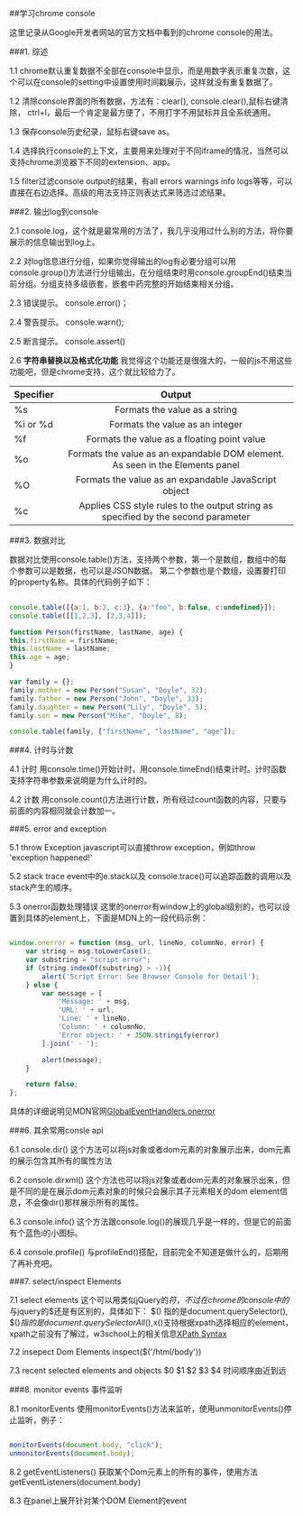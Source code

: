 ##学习chrome console

   这里记录从Google开发者网站的官方文档中看到的chrome console的用法。

###1. 综述
  
  1.1 chrome默认重复数据不全部在console中显示，而是用数字表示重复次数，这个可以在console的setting中设置使用时间戳展示，这样就没有重复数据了。

  1.2 清除console界面的所有数据，方法有：clear(), console.clear(),鼠标右键清除， ctrl+l，最后一个肯定是最方便了，不用打字不用鼠标并且全系统通用。

  1.3 保存console历史纪录，鼠标右键save as。

  1.4 选择执行console的上下文，主要用来处理对于不同iframe的情况，当然可以支持chrome浏览器下不同的extension、app。

  1.5 filter过滤console output的结果，有all errors warnings info logs等等，可以直接在右边选择。高级的用法支持正则表达式来筛选过滤结果。

###2. 输出log到console

  2.1 console.log，这个就是最常用的方法了，我几乎没用过什么别的方法，将你要展示的信息输出到log上。

  2.2 对log信息进行分组，如果你觉得输出的log有必要分组可以用console.group()方法进行分组输出，在分组结束时用console.groupEnd()结束当前分组。分组支持多级嵌套，嵌套中药完整的开始结束相关分组。

  2.3 错误提示。 console.error()；

  2.4 警告提示。 console.warn();

  2.5 断言提示。 console.assert()

  2.6 **字符串替换以及格式化功能** 
  我觉得这个功能还是很强大的，一般的js不用这些功能吧，但是chrome支持，这个就比较给力了。

| Specifier | Output |
|----------|:-------------:|
| %s | Formats the value as a string |
| %i or %d | Formats the value as an integer |
| %f | Formats the value as a floating point value |
| %o | Formats the value as an expandable DOM element. As seen in the Elements panel |
| %O | Formats the value as an expandable JavaScript object |
| %c | Applies CSS style rules to the output string as specified by the second parameter |

###3. 数据对比
  
  数据对比使用console.table()方法，支持两个参数，第一个是数组，数组中的每个参数可以是数据，也可以是JSON数据。
  第二个参数也是个数组，设置要打印的property名称。具体的代码例子如下：

  ```javascript
    
console.table([{a:1, b:2, c:3}, {a:"foo", b:false, c:undefined}]);
console.table([[1,2,3], [2,3,4]]);

function Person(firstName, lastName, age) {
  this.firstName = firstName;
  this.lastName = lastName;
  this.age = age;
}

var family = {};
family.mother = new Person("Susan", "Doyle", 32);
family.father = new Person("John", "Doyle", 33);
family.daughter = new Person("Lily", "Doyle", 5);
family.son = new Person("Mike", "Doyle", 8);

console.table(family, ["firstName", "lastName", "age"]);

  ```

###4. 计时与计数
  
  4.1 计时
  用console.time()开始计时，用console.timeEnd()结束计时。计时函数支持字符串参数来说明是为什么计时的。

  4.2 计数
  用console.count()方法进行计数，所有经过count函数的内容，只要与前面的内容相同就会计数加一。

###5. error and exception
  
  5.1 throw Exception
  javascript可以直接throw exception，例如throw 'exception happened!'

  5.2 stack trace 
  event中的e.stack以及 console.trace()可以追踪函数的调用以及stack产生的顺序。

  5.3 onerror函数处理错误
  这里的onerror有window上的global级别的，也可以设置到具体的element上，下面是MDN上的一段代码示例：

  ```javascript

  window.onerror = function (msg, url, lineNo, columnNo, error) {
      var string = msg.toLowerCase();
      var substring = "script error";
      if (string.indexOf(substring) > -1){
          alert('Script Error: See Browser Console for Detail');
      } else {
          var message = [
              'Message: ' + msg,
              'URL: ' + url,
              'Line: ' + lineNo,
              'Column: ' + columnNo,
              'Error object: ' + JSON.stringify(error)
          ].join(' - ');

          alert(message);
      }

      return false;
  };

  ```

  具体的详细说明见MDN官网[GlobalEventHandlers.onerror](https://developer.mozilla.org/en-US/docs/Web/API/GlobalEventHandlers/onerror)

###6. 其余常用consle api
  
  6.1 console.dir()
  这个方法可以将js对象或者dom元素的对象展示出来，dom元素的展示包含其所有的属性方法

  6.2 console.dirxml()
  这个方法也可以将js对象或者dom元素的对象展示出来，但是不同的是在展示dom元素对象的时候只会展示其子元素相关的dom element信息，不会像dir()那样展示所有的属性。

  6.3 console.info()
  这个方法跟console.log()的展现几乎是一样的，但是它的前面有个蓝色i的小图标。

  6.4 console.profile()
  与profileEnd()搭配，目前完全不知道是做什么的，后期用了再补充吧。

###7. select/inspect Elements

  7.1 select elements
  这个可以用类似jQuery的$符，不过在chrome的console中的$与jquery的$还是有区别的，具体如下：
  $() 指的是document.querySelector(), $$()指的是document.querySelectorAll(),$x()支持根据xpath选择相应的element，xpath之前没有了解过，w3school上的相关信息[XPath Syntax](http://www.w3schools.com/xml/xpath_syntax.asp)

  7.2 insepect Dom Elements
  inspect($('/html/body'))

  7.3 recent selected elements and objects
  $0 $1 $2 $3 $4 时间顺序由近到远

###8. monitor events 事件监听

  8.1  monitorEvents
  使用monitorEvents()方法来监听，使用unmonitorEvents()停止监听，例子：
  ```javascript

  monitorEvents(document.body, "click");
  unmonitorEvents(document.body);

  ```

  8.2 getEventListeners()
  获取某个Dom元素上的所有的事件，使用方法getEventListeners(document.body)

  8.3 在panel上展开针对某个DOM Element的event